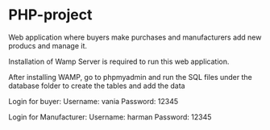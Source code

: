 # PHP-project

Web application where buyers make purchases and manufacturers add new producs and manage it.

Installation of Wamp Server is required to run this web application.

After installing WAMP, go to phpmyadmin and run the SQL files under the database folder to create the tables and add the data

Login for buyer: 
Username: vania
Password: 12345

Login for Manufacturer:
Username: harman
Password: 12345
